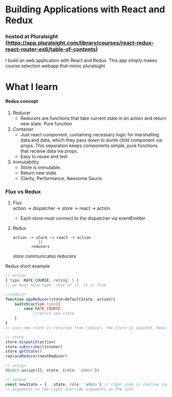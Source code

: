 # Building Applications with React and Redux
### hosted at Pluralsight (https://app.pluralsight.com/library/courses/react-redux-react-router-es6/table-of-contents)
I build an web application with React and Redux.
This app simply makes course selection webapp that mimic pluralsight

# What I learn
#### Redux concept
1. Reducer
   - Reducers are functions that take current state in an action and return new state. Pure function
2. Container
   - Just react component, containing necessary logic for marshalling data and data, which they pass down to dumb child component via props. This separation keeps components simple, pure functions that receive data via props.
   - Easy to reuse and test
3. Immutability
   - Store is immutable.
   - Return new state
   - Clarity, Performance, Awesome Sauce

### Flux vs Redux
1. Flux <br/>
  action -> dispatcher -> store -> react -> action
    - Each store must connect to the dispatcher via eventEmitter

2. Redux <br/>
   ```
   action -> store -> react -> action
              ||
           reducers
   ```
   store communicates reducers

Redux short example
```javascript
// action
{ type: RATE_COURSE, rating: 5 }
// we must have type. rest of it, it is free

//reducer
function appReducer(state=defaultState, action){
    switch(action.type){
        case RATE_COURSE:
            //return new state
    }
}
// once new state is returned from reducer, the store is updated. React re-renders any components that utilizing the data.
```
```javascript
// store
store.dispatch(action)
store.subscribe(listener)
store.getState()
replaceReducer(nextReducer)
```
```javascript
// assign 
Object.assign({}, state, {role: 'admin'})

// spread
const newState = {...state, role: 'admin'} // right side is shallow copy
// arguments on the right override arguments on the left
```